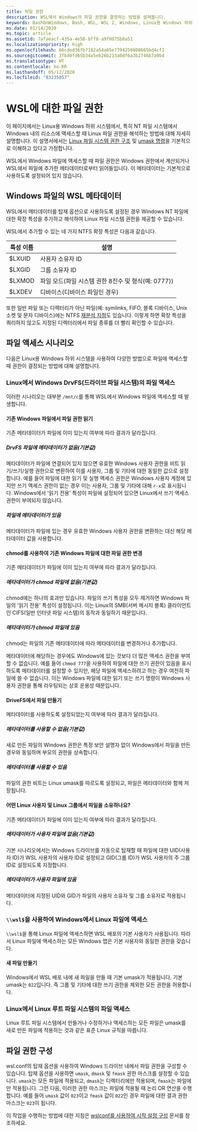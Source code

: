 ```yaml
---
title: 파일 권한
description: WSL에서 Windows의 파일 권한을 결정하는 방법을 살펴봅니다.
keywords: BashOnWindows, Bash, WSL, WSL 2, Windows, Linux용 Windows 하위 시스템, Windows 하위 시스템, Ubuntu, Debian, Suse, Windows 10, 파일, 권한
ms.date: 01/14/2020
ms.topic: article
ms.assetid: 7afaeacf-435a-4e58-bff0-a9f0d75b8a51
ms.localizationpriority: high
ms.openlocfilehash: 66cded36fb7182a54a05e7794250808665bd4cf1
ms.sourcegitcommit: 3fb40fd65b34a5eb26b213a0df6a3b2746b7a9b4
ms.translationtype: HT
ms.contentlocale: ko-KR
ms.lasthandoff: 05/12/2020
ms.locfileid: "83235857"
---
```

# <a name="file-permissions-for-wsl"></a>WSL에 대한 파일 권한

이 페이지에서는 Linux용 Windows 하위 시스템에서, 특히 NT 파일 시스템에서 Windows 내의 리소스에 액세스할 때 Linux 파일 권한을 해석하는 방법에 대해 자세히 설명합니다. 이 설명서에서는 [Linux 파일 시스템 권한 구조](https://wiki.archlinux.org/index.php/File_permissions_and_attributes) 및 [umask 명령](https://en.wikipedia.org/wiki/Umask)을 기본적으로 이해하고 있다고 가정합니다.

WSL에서 Windows 파일에 액세스할 때 파일 권한은 Windows 권한에서 계산되거나 WSL에서 파일에 추가한 메타데이터로부터 읽어들입니다. 이 메타데이터는 기본적으로 사용하도록 설정되어 있지 않습니다.

## <a name="wsl-metadata-on-windows-files"></a>Windows 파일의 WSL 메타데이터

WSL에서 메타데이터를 탑재 옵션으로 사용하도록 설정된 경우 Windows NT 파일에 대한 확장 특성을 추가하고 해석하여 Linux 파일 시스템 권한을 제공할 수 있습니다.

WSL에서 추가할 수 있는 네 가지 NTFS 확장 특성은 다음과 같습니다.

| 특성 이름 | 설명 |
| --- | --- |
| $LXUID | 사용자 소유자 ID |
| $LXGID | 그룹 소유자 ID |
| $LXMOD | 파일 모드(파일 시스템 권한 8진수 및 형식(예: 0777)) |
| $LXDEV | 디바이스(디바이스 파일인 경우) |

또한 일반 파일 또는 디렉터리가 아닌 파일(예: symlinks, FIFO, 블록 디바이스, Unix 소켓 및 문자 디바이스)에는 NTFS [재분석 지점](https://docs.microsoft.com/windows/win32/fileio/reparse-points)도 있습니다. 이렇게 하면 확장 특성을 쿼리하지 않고도 지정된 디렉터리에서 파일 종류를 더 빨리 확인할 수 있습니다.

## <a name="file-access-scenarios"></a>파일 액세스 시나리오

다음은 Linux용 Windows 하위 시스템을 사용하여 다양한 방법으로 파일에 액세스할 때 권한이 결정되는 방법에 대해 설명합니다.

### <a name="accessing-files-in-the-windows-drive-file-system-drvfs-from-linux"></a>Linux에서 Windows DrvFS(드라이브 파일 시스템)의 파일 액세스

이러한 시나리오는 대부분 `/mnt/c`를 통해 WSL에서 Windows 파일에 액세스할 때 발생합니다.

#### <a name="reading-file-permissions-from-an-existing-windows-file"></a>기존 Windows 파일에서 파일 권한 읽기

기존 메타데이터가 파일에 이미 있는지 여부에 따라 결과가 달라집니다.

##### <a name="drvfs-file-does-not-have-metadata-default"></a>DrvFS 파일에 메타데이터가 없음(기본값)

메타데이터가 파일에 연결되어 있지 않으면 유효한 Windows 사용자 권한을 비트 읽기/쓰기/실행 권한으로 변환하여 이를 사용자, 그룹 및 기타에 대한 동일한 값으로 설정합니다. 예를 들어 파일에 대한 읽기 및 실행 액세스 권한은 Windows 사용자 계정에 있지만 쓰기 액세스 권한이 없는 경우 이는 사용자, 그룹 및 기타에 대해 `r-x`로 표시됩니다. Windows에서 '읽기 전용' 특성이 파일에 설정되어 있으면 Linux에서 쓰기 액세스 권한이 부여되지 않습니다.

##### <a name="the-file-has-metadata"></a>파일에 메타데이터가 있음

메타데이터가 파일에 있는 경우 유효한 Windows 사용자 권한을 변환하는 대신 해당 메타데이터 값을 사용합니다.

#### <a name="changing-file-permissions-on-an-existing-windows-file-using-chmod"></a>chmod를 사용하여 기존 Windows 파일에 대한 파일 권한 변경

기존 메타데이터가 파일에 이미 있는지 여부에 따라 결과가 달라집니다.

##### <a name="chmod-file-does-not-have-metadata-default"></a>메타데이터가 chmod 파일에 없음(기본값)

chmod에는 하나의 효과만 있습니다. 파일의 쓰기 특성을 모두 제거하면 Windows 파일의 '읽기 전용' 특성이 설정됩니다. 이는 Linux의 SMB(서버 메시지 블록) 클라이언트인 CIFS(일반 인터넷 파일 시스템)의 동작과 동일하기 때문입니다.

##### <a name="chmod-file-has-metadata"></a>메타데이터가 chmod 파일에 있음

chmod는 파일의 기존 메타데이터에 따라 메타데이터를 변경하거나 추가합니다. 

메타데이터에 해당하는 경우에도 Windows에 있는 것보다 더 많은 액세스 권한을 부여할 수 없습니다. 예를 들어 `chmod 777`을 사용하여 파일에 대한 쓰기 권한이 있음을 표시하도록 메타데이터를 설정할 수 있지만, 해당 파일에 액세스하려고 하는 경우 여전히 파일에 쓸 수 없습니다. 이는 Windows 파일에 대한 읽기 또는 쓰기 명령이 Windows 사용자 권한을 통해 라우팅되는 상호 운용성 때문입니다.

#### <a name="creating-a-file-in-drivefs"></a>DriveFS에서 파일 만들기

메타데이터를 사용하도록 설정되었는지 여부에 따라 결과가 달라집니다.

##### <a name="metadata-is-not-enabled-default"></a>메타데이터를 사용할 수 없음(기본값)

새로 만든 파일의 Windows 권한은 특정 보안 설명자 없이 Windows에서 파일을 만든 경우와 동일하며 부모의 권한을 상속합니다.

##### <a name="metadata-is-enabled"></a>메타데이터를 사용할 수 있음

파일의 권한 비트는 Linux umask를 따르도록 설정되고, 파일은 메타데이터와 함께 저장됩니다.

#### <a name="which-linux-user-and-linux-group-owns-the-file"></a>어떤 Linux 사용자 및 Linux 그룹에서 파일을 소유하나요? 

기존 메타데이터가 파일에 이미 있는지 여부에 따라 결과가 달라집니다.

##### <a name="user-file-does-not-have-metadata-default"></a>메타데이터가 사용자 파일에 없음(기본값)

기본 시나리오에서는 Windows 드라이브를 자동으로 탑재할 때 파일에 대한 UID(사용자 ID)가 WSL 사용자의 사용자 ID로 설정되고 GID(그룹 ID)가 WSL 사용자의 주 그룹 ID로 설정되도록 지정합니다.

##### <a name="user-file-has-metadata"></a>메타데이터가 사용자 파일에 있음

메타데이터에 지정된 UID와 GID가 파일의 사용자 소유자 및 그룹 소유자로 적용됩니다.

### <a name="accessing-linux-files-from-windows-using-wsl"></a>`\\wsl$`을 사용하여 Windows에서 Linux 파일에 액세스

`\\wsl$`을 통해 Linux 파일에 액세스하면 WSL 배포의 기본 사용자가 사용됩니다. 따라서 Linux 파일에 액세스하는 모든 Windows 앱은 기본 사용자와 동일한 권한을 갖습니다.

#### <a name="creating-a-new-file"></a>새 파일 만들기

Windows에서 WSL 배포 내에 새 파일을 만들 때 기본 umask가 적용됩니다. 기본 umask는 `022`입니다. 즉 그룹 및 기타에 대한 쓰기 권한을 제외한 모든 권한을 허용합니다. 

### <a name="accessing-files-in-the-linux-root-file-system-from-linux"></a>Linux에서 Linux 루트 파일 시스템의 파일 액세스

Linux 루트 파일 시스템에서 만들거나 수정하거나 액세스하는 모든 파일은 umask를 새로 만든 파일에 적용하는 것과 같은 표준 Linux 규칙을 따릅니다.

## <a name="configuring-file-permissions"></a>파일 권한 구성

wsl.conf의 탑재 옵션을 사용하여 Windows 드라이브 내에서 파일 권한을 구성할 수 있습니다. 탑재 옵션을 사용하면 `umask`, `dmask` 및 `fmask` 권한 마스크를 설정할 수 있습니다. `umask`는 모든 파일에 적용되고, `dmask`는 디렉터리에만 적용되며, `fmask`는 파일에만 적용됩니다. 그런 다음, 이러한 권한 마스크는 파일에 적용될 때 논리 OR 연산을 수행합니다. 예를 들어 `umask` 값이 `023`이고 `fmask` 값이 `022`인 경우 파일에 대한 결과 권한 마스크는 `023`이 됩니다.

이 작업을 수행하는 방법에 대한 지침은 [wslconf를 사용하여 시작 설정 구성](./wsl-config.md#configure-launch-settings-with-wslconf) 문서를 참조하세요.
